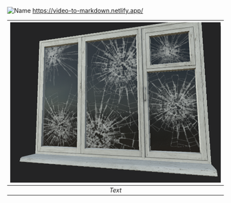 ![Name](/assets/img/*.png "tooltip text")
https://video-to-markdown.netlify.app/

| ![Text](/assets/img/tex_5.png "Text") | 
|:--:| 
| *Text* |